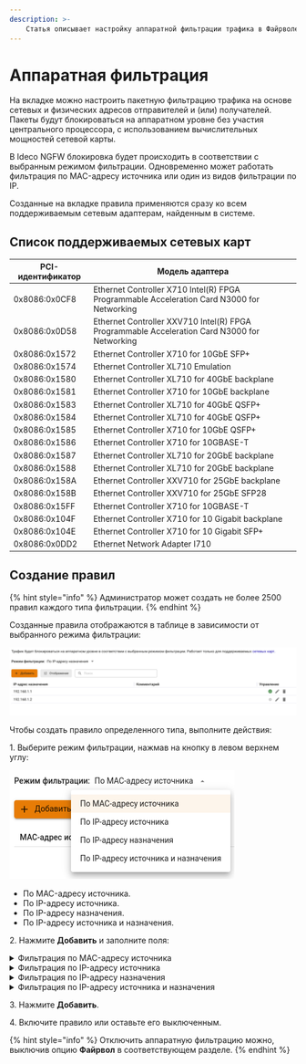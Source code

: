 ```yaml
---
description: >-
    Статья описывает настройку аппаратной фильтрации трафика в Файрволе Ideco NGFW.
---
```

# Аппаратная фильтрация

На вкладке можно настроить пакетную фильтрацию трафика на основе сетевых и физических адресов отправителей и (или) получателей. Пакеты будут блокироваться на аппаратном уровне без участия центрального процессора, c использованием вычислительных мощностей сетевой карты.

В Ideco NGFW блокировка будет происходить в соответствии с выбранным режимом фильтрации. Одновременно может работать фильтрация по MAC-адресу источника или один из видов фильтрации по IP.

Созданные на вкладке правила применяются сразу ко всем поддерживаемым сетевым адаптерам, найденным в системе.

## Список поддерживаемых сетевых карт

| PCI-идентификатор | Модель адаптера |
|-------------------|-----------------|
| 0x8086:0x0CF8 | Ethernet Controller X710 Intel(R) FPGA Programmable Acceleration Card N3000 for Networking |
| 0x8086:0x0D58 | Ethernet Controller XXV710 Intel(R) FPGA Programmable Acceleration Card N3000 for Networking |
| 0x8086:0x1572 | Ethernet Controller X710 for 10GbE SFP+ |
| 0x8086:0x1574 | Ethernet Controller XL710 Emulation |
| 0x8086:0x1580 | Ethernet Controller XL710 for 40GbE backplane |
| 0x8086:0x1581 | Ethernet Controller X710 for 10GbE backplane |
| 0x8086:0x1583 | Ethernet Controller XL710 for 40GbE QSFP+ |
| 0x8086:0x1584 | Ethernet Controller XL710 for 40GbE QSFP+ |
| 0x8086:0x1585 | Ethernet Controller X710 for 10GbE QSFP+ |
| 0x8086:0x1586 | Ethernet Controller X710 for 10GBASE-T |
| 0x8086:0x1587 | Ethernet Controller XL710 for 20GbE backplane |
| 0x8086:0x1588 | Ethernet Controller XL710 for 20GbE backplane |
| 0x8086:0x158A | Ethernet Controller XXV710 for 25GbE backplane |
| 0x8086:0x158B | Ethernet Controller XXV710 for 25GbE SFP28 |
| 0x8086:0x15FF | Ethernet Controller X710 for 10GBASE-T |
| 0x8086:0x104F | Ethernet Controller X710 for 10 Gigabit backplane |
| 0x8086:0x104E | Ethernet Controller X710 for 10 Gigabit SFP+ |
| 0x8086:0x0DD2 | Ethernet Network Adapter I710 |

## Создание правил

{% hint style="info" %}
Администратор может создать не более 2500 правил каждого типа фильтрации.
{% endhint %}

Созданные правила отображаются в таблице в зависимости от выбранного режима фильтрации:

![](/.gitbook/assets/hardware-filtering1.png)

Чтобы создать правило определенного типа, выполните действия:

1\. Выберите режим фильтрации, нажмав на кнопку в левом верхнем углу:

![](/.gitbook/assets/hardware-filtering.png)

* По MAC-адресу источника.
* По IP-адресу источника.
* По IP-адресу назначения.
* По IP-адресу источника и назначения.

2\. Нажмите **Добавить** и заполните поля:

<details>
<summary>Фильтрация по MAC-адресу источника</summary>

![](/.gitbook/assets/hardware-filtering2.png)

* **MAC-адрес** - введите физический адрес источника трафика.
* **Протокол** - введите [номер](https://www.iana.org/assignments/ieee-802-numbers/ieee-802-numbers.xhtml) протокола сетевого уровня. **Не указывайте протокол IPv4** (значение 2048), для фильтрации  на сетевом уровне используйте правила *По IP-адресу источника*, *По IP-адресу назначения*, *По IP-адресу источника и назначения*.
* **Комментарий** - поле необязательное.

</details>

<details>
<summary>Фильтрация по IP-адресу источника</summary>

![](/.gitbook/assets/hardware-filtering3.png)

* **IP-адрес источника** - введите IP-адрес источника трафика.
* **Комментарий** - поле необязательное.

</details>

<details>
<summary>Фильтрация по IP-адресу назначения</summary>

![](/.gitbook/assets/hardware-filtering4.png)

* IP-адрес назначения - введите IP-адрес назначения трафика.
* Комментарий - поле необязательное.

</details>

<details>
<summary>Фильтрация по IP-адресу источника и назначения</summary>

![](/.gitbook/assets/hardware-filtering5.png)

* **IP-адрес источника** - введите IP-адрес источника трафика.
* **IP-адрес назначения** - введите IP-адрес назначения трафика.
* **Комментарий** - поле необязательное.

</details>

3\. Нажмите **Добавить**.

4\. Включите правило или оставьте его выключенным.

{% hint style="info" %}
Отключить аппаратную фильтрацию можно, выключив опцию **Файрвол** в соответствующем разделе.
{% endhint %}